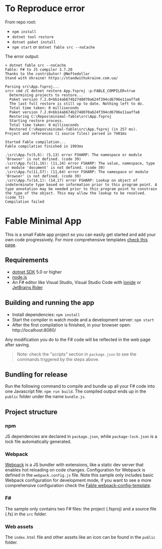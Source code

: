 # To Reproduce error

From repo root:

- `npm install`
- `dotnet tool restore`
- `dotnet paket install`
- `npm start` or `dotnet fable src --noCache`

The error output:

```
> dotnet fable src --noCache
Fable: F# to JS compiler 3.7.20
Thanks to the contributor! @Neftedollar
Stand with Ukraine! https://standwithukraine.com.ua/

Parsing src\App.fsproj...
src> cmd /C dotnet restore App.fsproj -p:FABLE_COMPILER=true
  Determining projects to restore...
  Paket version 7.2.0+bb14ab674b2748070a624f394cd6796e11aaffa8
  The last full restore is still up to date. Nothing left to do.
  Total time taken: 0 milliseconds
  Paket version 7.2.0+bb14ab674b2748070a624f394cd6796e11aaffa8
  Restoring C:\Repos\minimal-fable\src\App.fsproj
  Starting restore process.
  Total time taken: 0 milliseconds
  Restored C:\Repos\minimal-fable\src\App.fsproj (in 257 ms).
Project and references (1 source files) parsed in 7401ms

Started Fable compilation...
Fable compilation finished in 1993ms

.\src\App.fs(5,6): (5,13) error FSHARP: The namespace or module 'Browser' is not defined. (code 39)
.\src\App.fs(11,16): (11,24) error FSHARP: The value, namespace, type or module 'document' is not defined. (code 39)
.\src\App.fs(11,57): (11,64) error FSHARP: The namespace or module 'Browser' is not defined. (code 39)
.\src\App.fs(14,1): (14,17) error FSHARP: Lookup on object of indeterminate type based on information prior to this program point. A type annotation may be needed prior to this program point to constrain the type of the object. This may allow the lookup to be resolved. (code 72)
Compilation failed
```

# Fable Minimal App

This is a small Fable app project so you can easily get started and add your own code progressively. For more comprehensive templates [check this page](https://fable.io/docs/2-steps/your-first-fable-project.html).

## Requirements

* [dotnet SDK](https://www.microsoft.com/net/download/core) 5.0 or higher
* [node.js](https://nodejs.org)
* An F# editor like Visual Studio, Visual Studio Code with [Ionide](http://ionide.io/) or [JetBrains Rider](https://www.jetbrains.com/rider/)

## Building and running the app

* Install dependencies: `npm install`
* Start the compiler in watch mode and a development server: `npm start`
* After the first compilation is finished, in your browser open: http://localhost:8080/

Any modification you do to the F# code will be reflected in the web page after saving.

> Note: check the "scripts" section in `package.json` to see the commands triggered by the steps above.

## Bundling for release

Run the following command to compile and bundle up all your F# code into one Javascript file: `npm run build`. The compiled output ends up in the `public` folder under the name `bundle.js`.

## Project structure

### npm

JS dependencies are declared in `package.json`, while `package-lock.json` is a lock file automatically generated.

### Webpack

[Webpack](https://webpack.js.org) is a JS bundler with extensions, like a static dev server that enables hot reloading on code changes. Configuration for Webpack is defined in the `webpack.config.js` file. Note this sample only includes basic Webpack configuration for development mode, if you want to see a more comprehensive configuration check the [Fable webpack-config-template](https://github.com/fable-compiler/webpack-config-template/blob/master/webpack.config.js).

### F#

The sample only contains two F# files: the project (.fsproj) and a source file (.fs) in the `src` folder.

### Web assets

The `index.html` file and other assets like an icon can be found in the `public` folder.

